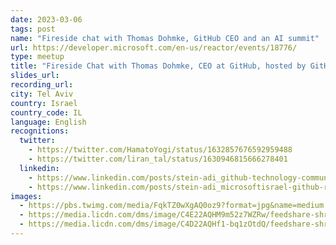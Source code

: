 ```yaml
---
date: 2023-03-06
tags: post
name: "Fireside chat with Thomas Dohmke, GitHub CEO and an AI summit"
url: https://developer.microsoft.com/en-us/reactor/events/18776/
type: meetup
title: "Fireside Chat with Thomas Dohmke, CEO at GitHub, hosted by GitHub Stars Eyar Zilberman & Liran Tal"
slides_url:
recording_url: 
city: Tel Aviv
country: Israel
country_code: IL
language: English
recognitions:
  twitter:
    - https://twitter.com/HamatoYogi/status/1632857676592959488
    - https://twitter.com/liran_tal/status/1630946815666278401
  linkedin:
    - https://www.linkedin.com/posts/stein-adi_github-technology-community-activity-7038782317124845569-jSer?utm_source=share&utm_medium=member_desktop
    - https://www.linkedin.com/posts/stein-adi_microsoftisrael-github-reactor-activity-7036603453749510144-P253?utm_source=share&utm_medium=member_desktop
images:
  - https://pbs.twimg.com/media/FqkTZ0wXgAQ0oz9?format=jpg&name=medium
  - https://media.licdn.com/dms/image/C4E22AQHM9m52z7WZRw/feedshare-shrink_1280/0/1678176476136?e=1681344000&v=beta&t=ECNbXPB4bYhhnnHOzPDZxAyhvDEVciBLy89J9KO3Vpo
  - https://media.licdn.com/dms/image/C4D22AQHf1-bq1zOtdQ/feedshare-shrink_1280/0/1677656996762?e=1680739200&v=beta&t=pf_2TI-q3XRcHq5oHJ6O538Fm_qzYfS3RC9BENBk0zg
---
```

